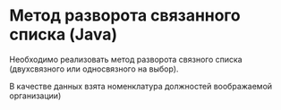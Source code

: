 # Метод разворота связанного списка (Java)

Необходимо реализовать метод разворота связного списка
(двухсвязного или односвязного на выбор).

В качестве данных взята номенклатура должностей воображаемой организации)
